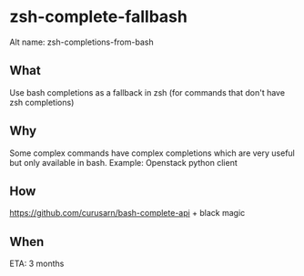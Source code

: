 # zsh-complete-fallbash

Alt name: zsh-completions-from-bash

## What
Use bash completions as a fallback in zsh (for commands that don't have zsh completions)

## Why 
Some complex commands have complex completions which are very useful but only available in bash.
Example: Openstack python client

## How
https://github.com/curusarn/bash-complete-api + black magic

## When
ETA: 3 months
